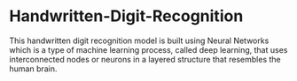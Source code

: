 # Handwritten-Digit-Recognition

This handwritten digit recognition model is built using Neural Networks which is a type of machine learning process, called deep learning, that uses interconnected nodes or neurons in a layered structure that resembles the human brain.
